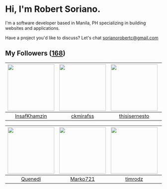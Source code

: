 # Hi, I'm Robert Soriano.
I'm a software developer based in Manila, PH specializing in building websites and applications.

Have a project you'd like to discuss?
Let's chat <a href="mailto:=sorianorobertc@gmail.com?Subject=Hello" target="_top">sorianorobertc@gmail.com</a>

## My Followers ([168](https://github.com/sorxrob?tab=followers))

| <img src="https://avatars3.githubusercontent.com/u/27154217?v=4" width="150" height="150" /> | <img src="https://avatars3.githubusercontent.com/u/46466728?v=4" width="150" height="150" /> | <img src="https://avatars2.githubusercontent.com/u/55156145?v=4" width="150" height="150" /> | <img src="https://avatars2.githubusercontent.com/u/23109547?v=4" width="150" height="150" /> |
| :------------------------------------------------------------------------------------------: | :------------------------------------------------------------------------------------------: | :------------------------------------------------------------------------------------------: | :------------------------------------------------------------------------------------------: |
|                        [InsafKhamzin](https://github.com/InsafKhamzin)                       |                           [ckmirafss](https://github.com/ckmirafss)                          |                       [thisisernesto](https://github.com/thisisernesto)                      |                              [s2rgi0](https://github.com/s2rgi0)                             |

| <img src="https://avatars2.githubusercontent.com/u/40898341?v=4" width="150" height="150" /> | <img src="https://avatars0.githubusercontent.com/u/51479266?v=4" width="150" height="150" /> | <img src="https://avatars3.githubusercontent.com/u/7434353?v=4" width="150" height="150" /> | <img src="https://avatars0.githubusercontent.com/u/26483650?v=4" width="150" height="150" /> |
| :------------------------------------------------------------------------------------------: | :------------------------------------------------------------------------------------------: | :-----------------------------------------------------------------------------------------: | :------------------------------------------------------------------------------------------: |
|                             [Quenedi](https://github.com/Quenedi)                            |                            [Marko721](https://github.com/Marko721)                           |                            [timrodz](https://github.com/timrodz)                            |                            [jensrott](https://github.com/jensrott)                           |